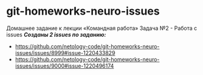 # git-homeworks-neuro-issues
Домашнее задание к лекции «Командная работа» Задача №2 - Работа с issues
**_Созданы 2 issues по заданию:_**
* https://github.com/netology-code/git-homeworks-neuro-issues/issues/8999#issue-1220433829
* https://github.com/netology-code/git-homeworks-neuro-issues/issues/9000#issue-1220496174
